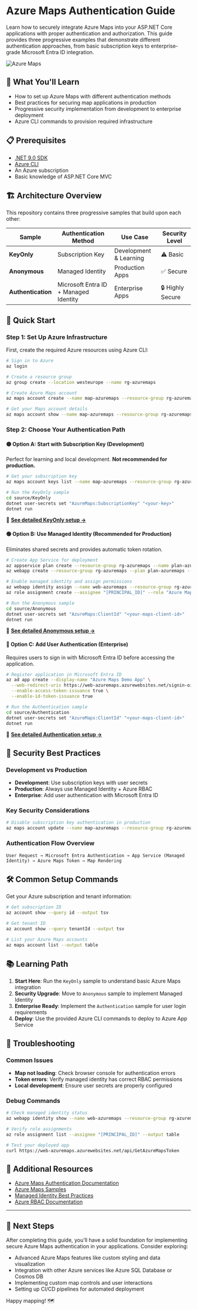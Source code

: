 # Azure Maps Authentication Guide

Learn how to securely integrate Azure Maps into your ASP.NET Core applications with proper authentication and authorization. This guide provides three progressive examples that demonstrate different authentication approaches, from basic subscription keys to enterprise-grade Microsoft Entra ID integration.

![Azure Maps](images/demo.png)

## 🎯 What You'll Learn

- How to set up Azure Maps with different authentication methods
- Best practices for securing map applications in production
- Progressive security implementation from development to enterprise deployment
- Azure CLI commands to provision required infrastructure

## 📋 Prerequisites

- [.NET 9.0 SDK](https://dotnet.microsoft.com/download)
- [Azure CLI](https://docs.microsoft.com/cli/azure/install-azure-cli)
- An Azure subscription
- Basic knowledge of ASP.NET Core MVC

## 🏗️ Architecture Overview

This repository contains three progressive samples that build upon each other:

| Sample | Authentication Method | Use Case | Security Level |
|--------|----------------------|----------|----------------|
| **KeyOnly** | Subscription Key | Development & Learning | ⚠️ Basic |
| **Anonymous** | Managed Identity | Production Apps | ✅ Secure |
| **Authentication** | Microsoft Entra ID + Managed Identity | Enterprise Apps | 🔒 Highly Secure |

## 🚀 Quick Start

### Step 1: Set Up Azure Infrastructure

First, create the required Azure resources using Azure CLI:

```bash
# Sign in to Azure
az login

# Create a resource group
az group create --location westeurope --name rg-azuremaps

# Create Azure Maps account
az maps account create --name map-azuremaps --resource-group rg-azuremaps --sku S2

# Get your Maps account details
az maps account show --name map-azuremaps --resource-group rg-azuremaps
```

### Step 2: Choose Your Authentication Path

#### 🟡 Option A: Start with Subscription Key (Development)
Perfect for learning and local development. **Not recommended for production.**

```bash
# Get your subscription key
az maps account keys list --name map-azuremaps --resource-group rg-azuremaps

# Run the KeyOnly sample
cd source/KeyOnly
dotnet user-secrets set "AzureMaps:SubscriptionKey" "<your-key>"
dotnet run
```

📖 **[See detailed KeyOnly setup →](source/KeyOnly/README.md)**

#### 🟢 Option B: Use Managed Identity (Recommended for Production)
Eliminates shared secrets and provides automatic token rotation.

```bash
# Create App Service for deployment
az appservice plan create --resource-group rg-azuremaps --name plan-azuremaps --location westeurope --sku B1
az webapp create --resource-group rg-azuremaps --plan plan-azuremaps --name web-azuremaps --runtime "DOTNET|9.0"

# Enable managed identity and assign permissions
az webapp identity assign --name web-azuremaps --resource-group rg-azuremaps
az role assignment create --assignee "[PRINCIPAL_ID]" --role "Azure Maps Data Reader" --scope "/subscriptions/[SUBSCRIPTION_ID]/resourceGroups/rg-azuremaps/providers/Microsoft.Maps/accounts/map-azuremaps"

# Run the Anonymous sample
cd source/Anonymous
dotnet user-secrets set "AzureMaps:ClientId" "<your-maps-client-id>"
dotnet run
```

📖 **[See detailed Anonymous setup →](source/Anonymous/README.md)**

#### 🔵 Option C: Add User Authentication (Enterprise)
Requires users to sign in with Microsoft Entra ID before accessing the application.

```bash
# Register application in Microsoft Entra ID
az ad app create --display-name "Azure Maps Demo App" \
  --web-redirect-uris https://web-azuremaps.azurewebsites.net/signin-oidc \
  --enable-access-token-issuance true \
  --enable-id-token-issuance true

# Run the Authentication sample
cd source/Authentication
dotnet user-secrets set "AzureMaps:ClientId" "<your-maps-client-id>"
dotnet run
```

📖 **[See detailed Authentication setup →](source/Authentication/README.md)**

## 🔐 Security Best Practices

### Development vs Production
- **Development**: Use subscription keys with user secrets
- **Production**: Always use Managed Identity + Azure RBAC
- **Enterprise**: Add user authentication with Microsoft Entra ID

### Key Security Considerations
```bash
# Disable subscription key authentication in production
az maps account update --name map-azuremaps --resource-group rg-azuremaps --disable-local-auth true
```

### Authentication Flow Overview
```
User Request → Microsoft Entra Authentication → App Service (Managed Identity) → Azure Maps Token → Map Rendering
```

## 🛠️ Common Setup Commands

Get your Azure subscription and tenant information:
```bash
# Get subscription ID
az account show --query id --output tsv

# Get tenant ID  
az account show --query tenantId --output tsv

# List your Azure Maps accounts
az maps account list --output table
```

## 📚 Learning Path

1. **Start Here**: Run the `KeyOnly` sample to understand basic Azure Maps integration
2. **Security Upgrade**: Move to `Anonymous` sample to implement Managed Identity
3. **Enterprise Ready**: Implement the `Authentication` sample for user login requirements
4. **Deploy**: Use the provided Azure CLI commands to deploy to Azure App Service

## 🔧 Troubleshooting

### Common Issues
- **Map not loading**: Check browser console for authentication errors
- **Token errors**: Verify managed identity has correct RBAC permissions
- **Local development**: Ensure user secrets are properly configured

### Debug Commands
```bash
# Check managed identity status
az webapp identity show --name web-azuremaps --resource-group rg-azuremaps

# Verify role assignments
az role assignment list --assignee "[PRINCIPAL_ID]" --output table

# Test your deployed app
curl https://web-azuremaps.azurewebsites.net/api/GetAzureMapsToken
```

## 📖 Additional Resources

- [Azure Maps Authentication Documentation](https://docs.microsoft.com/azure/azure-maps/azure-maps-authentication)
- [Azure Maps Samples](https://samples.azuremaps.com/)
- [Managed Identity Best Practices](https://docs.microsoft.com/azure/active-directory/managed-identities-azure-resources/overview)
- [Azure RBAC Documentation](https://docs.microsoft.com/azure/role-based-access-control/overview)

---

## 🎯 Next Steps

After completing this guide, you'll have a solid foundation for implementing secure Azure Maps authentication in your applications. Consider exploring:

- Advanced Azure Maps features like custom styling and data visualization
- Integration with other Azure services like Azure SQL Database or Cosmos DB
- Implementing custom map controls and user interactions
- Setting up CI/CD pipelines for automated deployment

Happy mapping! 🗺️
